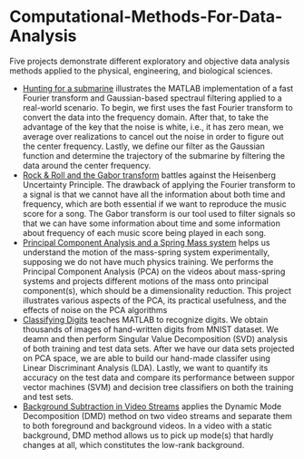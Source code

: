 # Computational-Methods-For-Data-Analysis
Five projects demonstrate different exploratory and objective data analysis methods applied to the physical, engineering, and biological sciences.
* [Hunting for a submarine](https://github.com/yuminyin/Computational-Methods-For-Data-Analysis/tree/main/Hunting%20for%20a%20submarine "Hunting for a submarine") illustrates the MATLAB implementation of a fast Fourier transform and Gaussian-based spectraul filtering applied to a real-world scenario. To begin, we first uses the fast Fourier transform to convert the data into the frequency domain. After that, to take the advantage of the key that the noise is white, i.e., it has zero mean, we average over realizations to cancel out the noise in order to figure out the center frequency. Lastly, we define our filter as the Gaussian function and determine the trajectory of the submarine by filtering the data around the center frequency. 
* [Rock & Roll and the Gabor transform](https://github.com/yuminyin/Computational-Methods-For-Data-Analysis/tree/main/Rock%20%26%20Roll%20and%20the%20Gabor%20transform "Rock & Roll and the Gabor transform") battles against the Heisenberg Uncertainty Principle. The drawback of applying the Fourier transform to a signal is that we cannot have all the information about both time and frequency, which are both essential if we want to reproduce the music score for a song. The Gabor transform is our tool used to filter signals so that we can have some information about time and some information about frequency of each music score being played in each song. 
* [Principal Component Analysis and a Spring Mass system](https://github.com/yuminyin/Computational-Methods-For-Data-Analysis/tree/main/Principal%20Component%20Analysis%20and%20a%20Spring%20Mass%20system "Principal Component Analysis and a Spring Mass system") helps us understand the motion of the mass-spring system experimentally, supposing we do not have much physics training. We performs the Principal Component Analysis (PCA) on the videos about mass-spring systems and projects different motions of the mass onto principal component(s), which should be a dimensionality reduction. This project illustrates various aspects of the PCA, its practical usefulness, and the effects of noise on the PCA algorithms
* [Classifying Digits](https://github.com/yuminyin/Computational-Methods-For-Data-Analysis/tree/main/Classifying%20Digits "Classifying Digits") teaches MATLAB to recognize digits. We obtain thousands of images of hand-written digits from MNIST dataset. We deamn and then perform Singular Value Decomposition (SVD) analysis of both training and test data sets. After we have our data sets projected on PCA space, we are able to build our hand-made classifer using Linear Discriminant Analysis (LDA). Lastly, we want to quantify its accuracy on the test data and compare its performance between suppor vector machines (SVM) and decision tree classifiers on both the training and test sets.
* [Background Subtraction in Video Streams](https://github.com/yuminyin/Computational-Methods-For-Data-Analysis/tree/main/Background%20Subtraction%20in%20Video%20Streams "Background Subtraction in Video Streams") applies the Dynamic Mode Decomposition (DMD) method on two video streams and separate them to both foreground and background videos. In a video with a static background, DMD method allows us to pick up mode(s) that hardly changes at all, which constitutes the low-rank background. 
